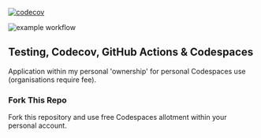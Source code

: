 [![codecov](https://codecov.io/gh/al-baba/codespace_application_testing/graph/badge.svg?token=NM4IG07DWQ)](https://codecov.io/gh/al-baba/codespace_application_testing)

![example workflow](https://github.com/al-baba/codespace_application_testing/actions/workflows/main.yml/badge.svg)


## Testing, Codecov, GitHub Actions & Codespaces 
Application within my personal 'ownership' for personal Codespaces use (organisations require fee). 


### Fork This Repo 
Fork this repository and use free Codespaces allotment within your personal account. 
